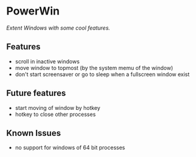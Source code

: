 PowerWin
========

*Extent Windows with some cool features.*

Features
--------

* scroll in inactive windows
* move window to topmost (by the system memu of the window)
* don't start screensaver or go to sleep when a fullscreen window exist

Future features
---------------

* start moving of window by hotkey
* hotkey to close other processes


Known Issues
------------

* no support for windows of 64 bit processes
